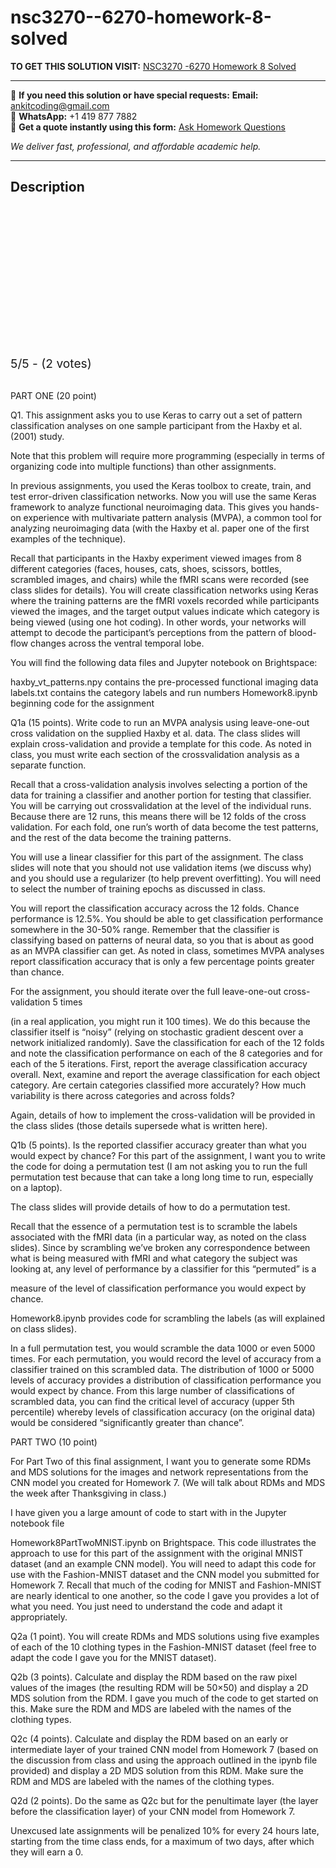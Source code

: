 # nsc3270--6270-homework-8-solved
**TO GET THIS SOLUTION VISIT:** [NSC3270 -6270 Homework 8 Solved](https://www.ankitcodinghub.com/product/homework-10/)


---

📩 **If you need this solution or have special requests:** **Email:** ankitcoding@gmail.com  
📱 **WhatsApp:** +1 419 877 7882  
📄 **Get a quote instantly using this form:** [Ask Homework Questions](https://www.ankitcodinghub.com/services/ask-homework-questions/)

*We deliver fast, professional, and affordable academic help.*

---

<h2>Description</h2>



<div class="kk-star-ratings kksr-auto kksr-align-center kksr-valign-top" data-payload="{&quot;align&quot;:&quot;center&quot;,&quot;id&quot;:&quot;118085&quot;,&quot;slug&quot;:&quot;default&quot;,&quot;valign&quot;:&quot;top&quot;,&quot;ignore&quot;:&quot;&quot;,&quot;reference&quot;:&quot;auto&quot;,&quot;class&quot;:&quot;&quot;,&quot;count&quot;:&quot;2&quot;,&quot;legendonly&quot;:&quot;&quot;,&quot;readonly&quot;:&quot;&quot;,&quot;score&quot;:&quot;5&quot;,&quot;starsonly&quot;:&quot;&quot;,&quot;best&quot;:&quot;5&quot;,&quot;gap&quot;:&quot;4&quot;,&quot;greet&quot;:&quot;Rate this product&quot;,&quot;legend&quot;:&quot;5\/5 - (2 votes)&quot;,&quot;size&quot;:&quot;24&quot;,&quot;title&quot;:&quot;NSC3270 -6270 Homework 8 Solved&quot;,&quot;width&quot;:&quot;138&quot;,&quot;_legend&quot;:&quot;{score}\/{best} - ({count} {votes})&quot;,&quot;font_factor&quot;:&quot;1.25&quot;}">

<div class="kksr-stars">

<div class="kksr-stars-inactive">
            <div class="kksr-star" data-star="1" style="padding-right: 4px">


<div class="kksr-icon" style="width: 24px; height: 24px;"></div>
        </div>
            <div class="kksr-star" data-star="2" style="padding-right: 4px">


<div class="kksr-icon" style="width: 24px; height: 24px;"></div>
        </div>
            <div class="kksr-star" data-star="3" style="padding-right: 4px">


<div class="kksr-icon" style="width: 24px; height: 24px;"></div>
        </div>
            <div class="kksr-star" data-star="4" style="padding-right: 4px">


<div class="kksr-icon" style="width: 24px; height: 24px;"></div>
        </div>
            <div class="kksr-star" data-star="5" style="padding-right: 4px">


<div class="kksr-icon" style="width: 24px; height: 24px;"></div>
        </div>
    </div>

<div class="kksr-stars-active" style="width: 138px;">
            <div class="kksr-star" style="padding-right: 4px">


<div class="kksr-icon" style="width: 24px; height: 24px;"></div>
        </div>
            <div class="kksr-star" style="padding-right: 4px">


<div class="kksr-icon" style="width: 24px; height: 24px;"></div>
        </div>
            <div class="kksr-star" style="padding-right: 4px">


<div class="kksr-icon" style="width: 24px; height: 24px;"></div>
        </div>
            <div class="kksr-star" style="padding-right: 4px">


<div class="kksr-icon" style="width: 24px; height: 24px;"></div>
        </div>
            <div class="kksr-star" style="padding-right: 4px">


<div class="kksr-icon" style="width: 24px; height: 24px;"></div>
        </div>
    </div>
</div>


<div class="kksr-legend" style="font-size: 19.2px;">
            5/5 - (2 votes)    </div>
    </div>
&nbsp;

PART ONE (20 point)

Q1. This assignment asks you to use Keras to carry out a set of pattern classification analyses on one sample participant from the Haxby et al. (2001) study.

Note that this problem will require more programming (especially in terms of organizing code into multiple functions) than other assignments.

In previous assignments, you used the Keras toolbox to create, train, and test error-driven classification networks. Now you will use the same Keras framework to analyze functional neuroimaging data. This gives you hands-on experience with multivariate pattern analysis (MVPA), a common tool for analyzing neuroimaging data (with the Haxby et al. paper one of the first examples of the technique).

Recall that participants in the Haxby experiment viewed images from 8 different categories (faces, houses, cats, shoes, scissors, bottles, scrambled images, and chairs) while the fMRI scans were recorded (see class slides for details). You will create classification networks using Keras where the training patterns are the fMRI voxels recorded while participants viewed the images, and the target output values indicate which category is being viewed (using one hot coding). In other words, your networks will attempt to decode the participant’s perceptions from the pattern of blood-flow changes across the ventral temporal lobe.

You will find the following data files and Jupyter notebook on Brightspace:

haxby_vt_patterns.npy contains the pre-processed functional imaging data labels.txt contains the category labels and run numbers Homework8.ipynb beginning code for the assignment

Q1a (15 points). Write code to run an MVPA analysis using leave-one-out cross validation on the supplied Haxby et al. data. The class slides will explain cross-validation and provide a template for this code. As noted in class, you must write each section of the crossvalidation analysis as a separate function.

Recall that a cross-validation analysis involves selecting a portion of the data for training a classifier and another portion for testing that classifier. You will be carrying out crossvalidation at the level of the individual runs. Because there are 12 runs, this means there will be 12 folds of the cross validation. For each fold, one run’s worth of data become the test patterns, and the rest of the data become the training patterns.

You will use a linear classifier for this part of the assignment. The class slides will note that you should not use validation items (we discuss why) and you should use a regularizer (to help prevent overfitting). You will need to select the number of training epochs as discussed in class.

You will report the classification accuracy across the 12 folds. Chance performance is 12.5%. You should be able to get classification performance somewhere in the 30-50% range. Remember that the classifier is classifying based on patterns of neural data, so you that is about as good as an MVPA classifier can get. As noted in class, sometimes MVPA analyses report classification accuracy that is only a few percentage points greater than chance.

For the assignment, you should iterate over the full leave-one-out cross-validation 5 times

(in a real application, you might run it 100 times). We do this because the classifier itself is “noisy” (relying on stochastic gradient descent over a network initialized randomly). Save the classification for each of the 12 folds and note the classification performance on each of the 8 categories and for each of the 5 iterations. First, report the average classification accuracy overall. Next, examine and report the average classification for each object category. Are certain categories classified more accurately? How much variability is there across categories and across folds?

Again, details of how to implement the cross-validation will be provided in the class slides (those details supersede what is written here).

Q1b (5 points). Is the reported classifier accuracy greater than what you would expect by chance? For this part of the assignment, I want you to write the code for doing a permutation test (I am not asking you to run the full permutation test because that can take a long long time to run, especially on a laptop).

The class slides will provide details of how to do a permutation test.

Recall that the essence of a permutation test is to scramble the labels associated with the fMRI data (in a particular way, as noted on the class slides). Since by scrambling we’ve broken any correspondence between what is being measured with fMRI and what category the subject was looking at, any level of performance by a classifier for this “permuted” is a

measure of the level of classification performance you would expect by chance.

Homework8.ipynb provides code for scrambling the labels (as will explained on class slides).

In a full permutation test, you would scramble the data 1000 or even 5000 times. For each permutation, you would record the level of accuracy from a classifier trained on this scrambled data. The distribution of 1000 or 5000 levels of accuracy provides a distribution of classification performance you would expect by chance. From this large number of classifications of scrambled data, you can find the critical level of accuracy (upper 5th percentile) whereby levels of classification accuracy (on the original data) would be considered “significantly greater than chance”.

PART TWO (10 point)

For Part Two of this final assignment, I want you to generate some RDMs and MDS solutions for the images and network representations from the CNN model you created for Homework 7. (We will talk about RDMs and MDS the week after Thanksgiving in class.)

I have given you a large amount of code to start with in the Jupyter notebook file

Homework8PartTwoMNIST.ipynb on Brightspace. This code illustrates the approach to use for this part of the assignment with the original MNIST dataset (and an example CNN model). You will need to adapt this code for use with the Fashion-MNIST dataset and the CNN model you submitted for Homework 7. Recall that much of the coding for MNIST and Fashion-MNIST are nearly identical to one another, so the code I gave you provides a lot of what you need. You just need to understand the code and adapt it appropriately.

Q2a (1 point). You will create RDMs and MDS solutions using five examples of each of the 10 clothing types in the Fashion-MNIST dataset (feel free to adapt the code I gave you for the MNIST dataset).

Q2b (3 points). Calculate and display the RDM based on the raw pixel values of the images (the resulting RDM will be 50×50) and display a 2D MDS solution from the RDM. I gave you much of the code to get started on this. Make sure the RDM and MDS are labeled with the names of the clothing types.

Q2c (4 points). Calculate and display the RDM based on an early or intermediate layer of your trained CNN model from Homework 7 (based on the discussion from class and using the approach outlined in the ipynb file provided) and display a 2D MDS solution from this RDM. Make sure the RDM and MDS are labeled with the names of the clothing types.

Q2d (2 points). Do the same as Q2c but for the penultimate layer (the layer before the classification layer) of your CNN model from Homework 7.

Unexcused late assignments will be penalized 10% for every 24 hours late, starting from the time class ends, for a maximum of two days, after which they will earn a 0.

